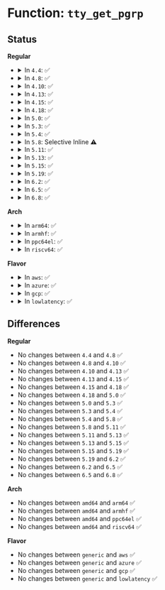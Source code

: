 # Function: <code>tty_get_pgrp</code>

## Status
<b>Regular</b>
<ul>
<li>
<details>
<summary>In <code>4.4</code>: ✅</summary>

```c
struct pid *tty_get_pgrp(struct tty_struct *tty);
```

**Collision:** Unique Global

**Inline:** No

**Transformation:** False

**Instances:**

```
In drivers/tty/tty_io.c (ffffffff814df5e0)
Location: drivers/tty/tty_io.c:2507
Inline: False
Direct callers:
  - fs/proc/array.c:do_task_stat
  - drivers/tty/tty_io.c:tty_do_resize
  - drivers/tty/tty_io.c:tty_ioctl
  - drivers/tty/n_tty.c:__isig
  - drivers/tty/pty.c:pty_resize
  - drivers/tty/pty.c:pty_resize
```
**Symbols:**

```
ffffffff814df5e0-ffffffff814df620: tty_get_pgrp (STB_GLOBAL)
```
</details>
</li>
<li>
<details>
<summary>In <code>4.8</code>: ✅</summary>

```c
struct pid *tty_get_pgrp(struct tty_struct *tty);
```

**Collision:** Unique Global

**Inline:** No

**Transformation:** False

**Instances:**

```
In drivers/tty/tty_io.c (ffffffff815306b0)
Location: drivers/tty/tty_io.c:2514
Inline: False
Direct callers:
  - fs/proc/array.c:do_task_stat
  - drivers/tty/tty_io.c:tty_ioctl
  - drivers/tty/tty_io.c:tty_do_resize
  - drivers/tty/n_tty.c:__isig
  - drivers/tty/pty.c:pty_resize
  - drivers/tty/pty.c:pty_resize
```
**Symbols:**

```
ffffffff815306b0-ffffffff815306f0: tty_get_pgrp (STB_GLOBAL)
```
</details>
</li>
<li>
<details>
<summary>In <code>4.10</code>: ✅</summary>

```c
struct pid *tty_get_pgrp(struct tty_struct *tty);
```

**Collision:** Unique Global

**Inline:** No

**Transformation:** False

**Instances:**

```
In drivers/tty/tty_io.c (ffffffff8155ce00)
Location: drivers/tty/tty_io.c:2514
Inline: False
Direct callers:
  - fs/proc/array.c:do_task_stat
  - drivers/tty/tty_io.c:tty_ioctl
  - drivers/tty/tty_io.c:tty_do_resize
  - drivers/tty/n_tty.c:__isig
  - drivers/tty/pty.c:pty_resize
  - drivers/tty/pty.c:pty_resize
```
**Symbols:**

```
ffffffff8155ce00-ffffffff8155ce40: tty_get_pgrp (STB_GLOBAL)
```
</details>
</li>
<li>
<details>
<summary>In <code>4.13</code>: ✅</summary>

```c
struct pid *tty_get_pgrp(struct tty_struct *tty);
```

**Collision:** Unique Global

**Inline:** No

**Transformation:** False

**Instances:**

```
In drivers/tty/tty_jobctrl.c (ffffffff8157ccf0)
Location: drivers/tty/tty_jobctrl.c:397
Inline: False
Direct callers:
  - fs/proc/array.c:do_task_stat
  - drivers/tty/tty_io.c:tty_do_resize
  - drivers/tty/n_tty.c:__isig
  - drivers/tty/tty_jobctrl.c:tty_jobctrl_ioctl
  - drivers/tty/pty.c:pty_resize
  - drivers/tty/pty.c:pty_resize
```
**Symbols:**

```
ffffffff8157ccf0-ffffffff8157cd30: tty_get_pgrp (STB_GLOBAL)
```
</details>
</li>
<li>
<details>
<summary>In <code>4.15</code>: ✅</summary>

```c
struct pid *tty_get_pgrp(struct tty_struct *tty);
```

**Collision:** Unique Global

**Inline:** No

**Transformation:** False

**Instances:**

```
In drivers/tty/tty_jobctrl.c (ffffffff815e17a0)
Location: drivers/tty/tty_jobctrl.c:398
Inline: False
Direct callers:
  - fs/proc/array.c:do_task_stat
  - drivers/tty/tty_io.c:tty_do_resize
  - drivers/tty/n_tty.c:__isig
  - drivers/tty/tty_jobctrl.c:tty_jobctrl_ioctl
  - drivers/tty/pty.c:pty_resize
  - drivers/tty/pty.c:pty_resize
```
**Symbols:**

```
ffffffff815e17a0-ffffffff815e17e0: tty_get_pgrp (STB_GLOBAL)
```
</details>
</li>
<li>
<details>
<summary>In <code>4.18</code>: ✅</summary>

```c
struct pid *tty_get_pgrp(struct tty_struct *tty);
```

**Collision:** Unique Global

**Inline:** No

**Transformation:** False

**Instances:**

```
In drivers/tty/tty_jobctrl.c (ffffffff8161aa50)
Location: drivers/tty/tty_jobctrl.c:398
Inline: False
Direct callers:
  - fs/proc/array.c:do_task_stat
  - drivers/tty/tty_io.c:tty_do_resize
  - drivers/tty/n_tty.c:__isig
  - drivers/tty/tty_jobctrl.c:tty_jobctrl_ioctl
  - drivers/tty/pty.c:pty_resize
  - drivers/tty/pty.c:pty_resize
```
**Symbols:**

```
ffffffff8161aa50-ffffffff8161aa90: tty_get_pgrp (STB_GLOBAL)
```
</details>
</li>
<li>
<details>
<summary>In <code>5.0</code>: ✅</summary>

```c
struct pid *tty_get_pgrp(struct tty_struct *tty);
```

**Collision:** Unique Global

**Inline:** No

**Transformation:** False

**Instances:**

```
In drivers/tty/tty_jobctrl.c (ffffffff81637cc0)
Location: drivers/tty/tty_jobctrl.c:398
Inline: False
Direct callers:
  - fs/proc/array.c:do_task_stat
  - drivers/tty/tty_io.c:tty_do_resize
  - drivers/tty/n_tty.c:__isig
  - drivers/tty/tty_jobctrl.c:tty_jobctrl_ioctl
  - drivers/tty/pty.c:pty_resize
  - drivers/tty/pty.c:pty_resize
```
**Symbols:**

```
ffffffff81637cc0-ffffffff81637d00: tty_get_pgrp (STB_GLOBAL)
```
</details>
</li>
<li>
<details>
<summary>In <code>5.3</code>: ✅</summary>

```c
struct pid *tty_get_pgrp(struct tty_struct *tty);
```

**Collision:** Unique Global

**Inline:** No

**Transformation:** False

**Instances:**

```
In drivers/tty/tty_jobctrl.c (ffffffff8166c160)
Location: drivers/tty/tty_jobctrl.c:398
Inline: False
Direct callers:
  - fs/proc/array.c:do_task_stat
  - drivers/tty/tty_io.c:tty_do_resize
  - drivers/tty/n_tty.c:__isig
  - drivers/tty/tty_jobctrl.c:tty_jobctrl_ioctl
  - drivers/tty/pty.c:pty_resize
  - drivers/tty/pty.c:pty_resize
```
**Symbols:**

```
ffffffff8166c160-ffffffff8166c1ac: tty_get_pgrp (STB_GLOBAL)
```
</details>
</li>
<li>
<details>
<summary>In <code>5.4</code>: ✅</summary>

```c
struct pid *tty_get_pgrp(struct tty_struct *tty);
```

**Collision:** Unique Global

**Inline:** No

**Transformation:** False

**Instances:**

```
In drivers/tty/tty_jobctrl.c (ffffffff8168e7d0)
Location: drivers/tty/tty_jobctrl.c:398
Inline: False
Direct callers:
  - fs/proc/array.c:do_task_stat
  - drivers/tty/tty_io.c:tty_do_resize
  - drivers/tty/n_tty.c:__isig
  - drivers/tty/tty_jobctrl.c:tty_jobctrl_ioctl
  - drivers/tty/pty.c:pty_resize
  - drivers/tty/pty.c:pty_resize
```
**Symbols:**

```
ffffffff8168e7d0-ffffffff8168e81c: tty_get_pgrp (STB_GLOBAL)
```
</details>
</li>
<li>
<details>
<summary>In <code>5.8</code>: Selective Inline ⚠️</summary>

```c
struct pid *tty_get_pgrp(struct tty_struct *tty);
```

**Collision:** Unique Global

**Inline:** Selective

**Transformation:** False

**Instances:**

```
In drivers/tty/tty_jobctrl.c (ffffffff8174185f)
Location: drivers/tty/tty_jobctrl.c:398
Inline: True
Inline callers:
  - drivers/tty/tty_jobctrl.c:tty_jobctrl_ioctl
Direct callers:
  - fs/proc/array.c:do_task_stat
  - drivers/tty/tty_io.c:tty_do_resize
  - drivers/tty/n_tty.c:isig
  - drivers/tty/n_tty.c:isig
  - drivers/tty/pty.c:pty_resize
  - drivers/tty/pty.c:pty_resize
  - drivers/tty/pty.c:pty_signal
```
**Symbols:**

```
ffffffff81740a20-ffffffff81740a9c: tty_get_pgrp (STB_GLOBAL)
```
</details>
</li>
<li>
<details>
<summary>In <code>5.11</code>: ✅</summary>

```c
struct pid *tty_get_pgrp(struct tty_struct *tty);
```

**Collision:** Unique Global

**Inline:** No

**Transformation:** False

**Instances:**

```
In drivers/tty/tty_jobctrl.c (ffffffff8175c950)
Location: drivers/tty/tty_jobctrl.c:404
Inline: False
Direct callers:
  - fs/proc/array.c:do_task_stat
  - drivers/tty/tty_io.c:tty_do_resize
  - drivers/tty/n_tty.c:isig
  - drivers/tty/n_tty.c:isig
  - drivers/tty/tty_jobctrl.c:tty_jobctrl_ioctl
  - drivers/tty/pty.c:pty_resize
  - drivers/tty/pty.c:pty_resize
  - drivers/tty/pty.c:pty_signal
```
**Symbols:**

```
ffffffff8175c950-ffffffff8175c9cc: tty_get_pgrp (STB_GLOBAL)
```
</details>
</li>
<li>
<details>
<summary>In <code>5.13</code>: ✅</summary>

```c
struct pid *tty_get_pgrp(struct tty_struct *tty);
```

**Collision:** Unique Global

**Inline:** No

**Transformation:** False

**Instances:**

```
In drivers/tty/tty_jobctrl.c (ffffffff817407e0)
Location: drivers/tty/tty_jobctrl.c:414
Inline: False
Direct callers:
  - fs/proc/array.c:do_task_stat
  - drivers/tty/tty_io.c:tty_do_resize
  - drivers/tty/n_tty.c:isig
  - drivers/tty/n_tty.c:isig
  - drivers/tty/tty_jobctrl.c:tty_jobctrl_ioctl
  - drivers/tty/pty.c:pty_resize
  - drivers/tty/pty.c:pty_resize
  - drivers/tty/pty.c:pty_signal
```
**Symbols:**

```
ffffffff817407e0-ffffffff8174085c: tty_get_pgrp (STB_GLOBAL)
```
</details>
</li>
<li>
<details>
<summary>In <code>5.15</code>: ✅</summary>

```c
struct pid *tty_get_pgrp(struct tty_struct *tty);
```

**Collision:** Unique Global

**Inline:** No

**Transformation:** False

**Instances:**

```
In drivers/tty/tty_jobctrl.c (ffffffff817c1240)
Location: drivers/tty/tty_jobctrl.c:416
Inline: False
Direct callers:
  - fs/proc/array.c:do_task_stat
  - drivers/tty/tty_io.c:tty_do_resize
  - drivers/tty/n_tty.c:isig
  - drivers/tty/n_tty.c:isig
  - drivers/tty/tty_jobctrl.c:tty_jobctrl_ioctl
  - drivers/tty/pty.c:pty_resize
  - drivers/tty/pty.c:pty_resize
  - drivers/tty/pty.c:pty_signal
```
**Symbols:**

```
ffffffff817c1240-ffffffff817c12bc: tty_get_pgrp (STB_GLOBAL)
```
</details>
</li>
<li>
<details>
<summary>In <code>5.19</code>: ✅</summary>

```c
struct pid *tty_get_pgrp(struct tty_struct *tty);
```

**Collision:** Unique Global

**Inline:** No

**Transformation:** False

**Instances:**

```
In drivers/tty/tty_jobctrl.c (ffffffff818fdc00)
Location: drivers/tty/tty_jobctrl.c:416
Inline: False
Direct callers:
  - fs/proc/array.c:do_task_stat
  - drivers/tty/tty_io.c:tty_do_resize
  - drivers/tty/n_tty.c:isig
  - drivers/tty/n_tty.c:isig
  - drivers/tty/tty_jobctrl.c:tty_jobctrl_ioctl
  - drivers/tty/pty.c:pty_resize
  - drivers/tty/pty.c:pty_resize
  - drivers/tty/pty.c:pty_signal
```
**Symbols:**

```
ffffffff818fdc00-ffffffff818fdc80: tty_get_pgrp (STB_GLOBAL)
```
</details>
</li>
<li>
<details>
<summary>In <code>6.2</code>: ✅</summary>

```c
struct pid *tty_get_pgrp(struct tty_struct *tty);
```

**Collision:** Unique Global

**Inline:** No

**Transformation:** False

**Instances:**

```
In drivers/tty/tty_jobctrl.c (ffffffff81a57390)
Location: drivers/tty/tty_jobctrl.c:416
Inline: False
Direct callers:
  - fs/proc/array.c:do_task_stat
  - drivers/tty/tty_io.c:tty_do_resize
  - drivers/tty/n_tty.c:isig
  - drivers/tty/n_tty.c:isig
  - drivers/tty/tty_jobctrl.c:tty_jobctrl_ioctl
  - drivers/tty/pty.c:pty_resize
  - drivers/tty/pty.c:pty_resize
  - drivers/tty/pty.c:pty_signal
```
**Symbols:**

```
ffffffff81a57390-ffffffff81a57410: tty_get_pgrp (STB_GLOBAL)
```
</details>
</li>
<li>
<details>
<summary>In <code>6.5</code>: ✅</summary>

```c
struct pid *tty_get_pgrp(struct tty_struct *tty);
```

**Collision:** Unique Global

**Inline:** No

**Transformation:** False

**Instances:**

```
In drivers/tty/tty_jobctrl.c (ffffffff81aa1990)
Location: drivers/tty/tty_jobctrl.c:416
Inline: False
Direct callers:
  - fs/proc/array.c:do_task_stat
  - drivers/tty/tty_io.c:tty_do_resize
  - drivers/tty/n_tty.c:isig
  - drivers/tty/n_tty.c:isig
  - drivers/tty/tty_jobctrl.c:tty_jobctrl_ioctl
  - drivers/tty/pty.c:pty_resize
  - drivers/tty/pty.c:pty_resize
  - drivers/tty/pty.c:pty_signal
```
**Symbols:**

```
ffffffff81aa1990-ffffffff81aa1a10: tty_get_pgrp (STB_GLOBAL)
```
</details>
</li>
<li>
<details>
<summary>In <code>6.8</code>: ✅</summary>

```c
struct pid *tty_get_pgrp(struct tty_struct *tty);
```

**Collision:** Unique Global

**Inline:** No

**Transformation:** False

**Instances:**

```
In drivers/tty/tty_jobctrl.c (ffffffff81af43f0)
Location: drivers/tty/tty_jobctrl.c:421
Inline: False
Direct callers:
  - fs/proc/array.c:do_task_stat
  - drivers/tty/tty_io.c:tty_do_resize
  - drivers/tty/n_tty.c:isig
  - drivers/tty/n_tty.c:isig
  - drivers/tty/tty_jobctrl.c:tty_jobctrl_ioctl
  - drivers/tty/pty.c:pty_resize
  - drivers/tty/pty.c:pty_resize
  - drivers/tty/pty.c:pty_signal
```
**Symbols:**

```
ffffffff81af43f0-ffffffff81af4470: tty_get_pgrp (STB_GLOBAL)
```
</details>
</li>
</ul>
<b>Arch</b>
<ul>
<li>
<details>
<summary>In <code>arm64</code>: ✅</summary>

```c
struct pid *tty_get_pgrp(struct tty_struct *tty);
```

**Collision:** Unique Global

**Inline:** No

**Transformation:** False

**Instances:**

```
In drivers/tty/tty_jobctrl.c (ffff80001085fbe0)
Location: drivers/tty/tty_jobctrl.c:398
Inline: False
Direct callers:
  - fs/proc/array.c:do_task_stat
  - drivers/tty/tty_io.c:tty_do_resize
  - drivers/tty/n_tty.c:__isig
  - drivers/tty/tty_jobctrl.c:tty_jobctrl_ioctl
  - drivers/tty/pty.c:pty_resize
  - drivers/tty/pty.c:pty_resize
```
**Symbols:**

```
ffff80001085fbe0-ffff80001085fc98: tty_get_pgrp (STB_GLOBAL)
```
</details>
</li>
<li>
<details>
<summary>In <code>armhf</code>: ✅</summary>

```c
struct pid *tty_get_pgrp(struct tty_struct *tty);
```

**Collision:** Unique Global

**Inline:** No

**Transformation:** False

**Instances:**

```
In drivers/tty/tty_jobctrl.c (c0966e50)
Location: drivers/tty/tty_jobctrl.c:398
Inline: False
Direct callers:
  - fs/proc/array.c:do_task_stat
  - drivers/tty/tty_io.c:tty_do_resize
  - drivers/tty/n_tty.c:__isig
  - drivers/tty/tty_jobctrl.c:tty_jobctrl_ioctl
  - drivers/tty/pty.c:pty_resize
  - drivers/tty/pty.c:pty_resize
  - drivers/tty/pty.c:pty_signal
```
**Symbols:**

```
c0966e50-c0966ea0: tty_get_pgrp (STB_GLOBAL)
```
</details>
</li>
<li>
<details>
<summary>In <code>ppc64el</code>: ✅</summary>

```c
struct pid *tty_get_pgrp(struct tty_struct *tty);
```

**Collision:** Unique Global

**Inline:** No

**Transformation:** False

**Instances:**

```
In drivers/tty/tty_jobctrl.c (c0000000008ff110)
Location: drivers/tty/tty_jobctrl.c:398
Inline: False
Direct callers:
  - fs/proc/array.c:do_task_stat
  - drivers/tty/tty_io.c:tty_do_resize
  - drivers/tty/n_tty.c:__isig
  - drivers/tty/tty_jobctrl.c:tty_jobctrl_ioctl
  - drivers/tty/pty.c:pty_resize
  - drivers/tty/pty.c:pty_resize
  - drivers/tty/pty.c:pty_signal
```
**Symbols:**

```
c0000000008ff110-c0000000008ff190: tty_get_pgrp (STB_GLOBAL)
```
</details>
</li>
<li>
<details>
<summary>In <code>riscv64</code>: ✅</summary>

```c
struct pid *tty_get_pgrp(struct tty_struct *tty);
```

**Collision:** Unique Global

**Inline:** No

**Transformation:** False

**Instances:**

```
In drivers/tty/tty_jobctrl.c (ffffffe000537e54)
Location: drivers/tty/tty_jobctrl.c:398
Inline: False
Direct callers:
  - fs/proc/array.c:do_task_stat
  - drivers/tty/tty_io.c:tty_do_resize
  - drivers/tty/n_tty.c:__isig
  - drivers/tty/tty_jobctrl.c:tty_jobctrl_ioctl
  - drivers/tty/pty.c:pty_resize
  - drivers/tty/pty.c:pty_resize
  - drivers/tty/pty.c:pty_signal
```
**Symbols:**

```
ffffffe000537e54-ffffffe000537ea0: tty_get_pgrp (STB_GLOBAL)
```
</details>
</li>
</ul>
<b>Flavor</b>
<ul>
<li>
<details>
<summary>In <code>aws</code>: ✅</summary>

```c
struct pid *tty_get_pgrp(struct tty_struct *tty);
```

**Collision:** Unique Global

**Inline:** No

**Transformation:** False

**Instances:**

```
In drivers/tty/tty_jobctrl.c (ffffffff81654250)
Location: drivers/tty/tty_jobctrl.c:398
Inline: False
Direct callers:
  - fs/proc/array.c:do_task_stat
  - drivers/tty/tty_io.c:tty_do_resize
  - drivers/tty/n_tty.c:__isig
  - drivers/tty/tty_jobctrl.c:tty_jobctrl_ioctl
  - drivers/tty/pty.c:pty_resize
  - drivers/tty/pty.c:pty_resize
```
**Symbols:**

```
ffffffff81654250-ffffffff8165429c: tty_get_pgrp (STB_GLOBAL)
```
</details>
</li>
<li>
<details>
<summary>In <code>azure</code>: ✅</summary>

```c
struct pid *tty_get_pgrp(struct tty_struct *tty);
```

**Collision:** Unique Global

**Inline:** No

**Transformation:** False

**Instances:**

```
In drivers/tty/tty_jobctrl.c (ffffffff81634630)
Location: drivers/tty/tty_jobctrl.c:398
Inline: False
Direct callers:
  - fs/proc/array.c:do_task_stat
  - drivers/tty/tty_io.c:tty_do_resize
  - drivers/tty/n_tty.c:__isig
  - drivers/tty/tty_jobctrl.c:tty_jobctrl_ioctl
  - drivers/tty/pty.c:pty_resize
  - drivers/tty/pty.c:pty_resize
```
**Symbols:**

```
ffffffff81634630-ffffffff8163467c: tty_get_pgrp (STB_GLOBAL)
```
</details>
</li>
<li>
<details>
<summary>In <code>gcp</code>: ✅</summary>

```c
struct pid *tty_get_pgrp(struct tty_struct *tty);
```

**Collision:** Unique Global

**Inline:** No

**Transformation:** False

**Instances:**

```
In drivers/tty/tty_jobctrl.c (ffffffff81682610)
Location: drivers/tty/tty_jobctrl.c:398
Inline: False
Direct callers:
  - fs/proc/array.c:do_task_stat
  - drivers/tty/tty_io.c:tty_do_resize
  - drivers/tty/n_tty.c:__isig
  - drivers/tty/tty_jobctrl.c:tty_jobctrl_ioctl
  - drivers/tty/pty.c:pty_resize
  - drivers/tty/pty.c:pty_resize
```
**Symbols:**

```
ffffffff81682610-ffffffff8168265c: tty_get_pgrp (STB_GLOBAL)
```
</details>
</li>
<li>
<details>
<summary>In <code>lowlatency</code>: ✅</summary>

```c
struct pid *tty_get_pgrp(struct tty_struct *tty);
```

**Collision:** Unique Global

**Inline:** No

**Transformation:** False

**Instances:**

```
In drivers/tty/tty_jobctrl.c (ffffffff8169cc70)
Location: drivers/tty/tty_jobctrl.c:398
Inline: False
Direct callers:
  - fs/proc/array.c:do_task_stat
  - drivers/tty/tty_io.c:tty_do_resize
  - drivers/tty/n_tty.c:__isig
  - drivers/tty/tty_jobctrl.c:tty_jobctrl_ioctl
  - drivers/tty/pty.c:pty_resize
  - drivers/tty/pty.c:pty_resize
```
**Symbols:**

```
ffffffff8169cc70-ffffffff8169ccbc: tty_get_pgrp (STB_GLOBAL)
```
</details>
</li>
</ul>

## Differences
<b>Regular</b>
<ul>
<li>
No changes between <code>4.4</code> and <code>4.8</code> ✅
</li>
<li>
No changes between <code>4.8</code> and <code>4.10</code> ✅
</li>
<li>
No changes between <code>4.10</code> and <code>4.13</code> ✅
</li>
<li>
No changes between <code>4.13</code> and <code>4.15</code> ✅
</li>
<li>
No changes between <code>4.15</code> and <code>4.18</code> ✅
</li>
<li>
No changes between <code>4.18</code> and <code>5.0</code> ✅
</li>
<li>
No changes between <code>5.0</code> and <code>5.3</code> ✅
</li>
<li>
No changes between <code>5.3</code> and <code>5.4</code> ✅
</li>
<li>
No changes between <code>5.4</code> and <code>5.8</code> ✅
</li>
<li>
No changes between <code>5.8</code> and <code>5.11</code> ✅
</li>
<li>
No changes between <code>5.11</code> and <code>5.13</code> ✅
</li>
<li>
No changes between <code>5.13</code> and <code>5.15</code> ✅
</li>
<li>
No changes between <code>5.15</code> and <code>5.19</code> ✅
</li>
<li>
No changes between <code>5.19</code> and <code>6.2</code> ✅
</li>
<li>
No changes between <code>6.2</code> and <code>6.5</code> ✅
</li>
<li>
No changes between <code>6.5</code> and <code>6.8</code> ✅
</li>
</ul>
<b>Arch</b>
<ul>
<li>
No changes between <code>amd64</code> and <code>arm64</code> ✅
</li>
<li>
No changes between <code>amd64</code> and <code>armhf</code> ✅
</li>
<li>
No changes between <code>amd64</code> and <code>ppc64el</code> ✅
</li>
<li>
No changes between <code>amd64</code> and <code>riscv64</code> ✅
</li>
</ul>
<b>Flavor</b>
<ul>
<li>
No changes between <code>generic</code> and <code>aws</code> ✅
</li>
<li>
No changes between <code>generic</code> and <code>azure</code> ✅
</li>
<li>
No changes between <code>generic</code> and <code>gcp</code> ✅
</li>
<li>
No changes between <code>generic</code> and <code>lowlatency</code> ✅
</li>
</ul>
